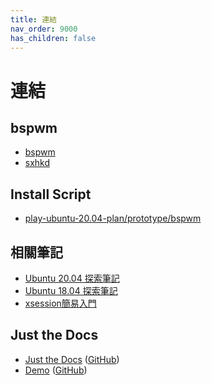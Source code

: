 ```yaml
---
title: 連結
nav_order: 9000
has_children: false
---
```



# 連結


## bspwm

* [bspwm](https://github.com/baskerville/bspwm)
* [sxhkd](https://github.com/baskerville/sxhkd)

## Install Script

* [play-ubuntu-20.04-plan/prototype/bspwm](https://github.com/samwhelp/play-ubuntu-20.04-plan/tree/master/prototype/bspwm)



## 相關筆記

* [Ubuntu 20.04 探索筆記](https://samwhelp.github.io/note-ubuntu-20.04/)
* [Ubuntu 18.04 探索筆記](https://samwhelp.github.io/note-ubuntu-18.04/)
* [xsession簡易入門](https://samwhelp.github.io/note-about-xsession/)




## Just the Docs

* [Just the Docs](https://pmarsceill.github.io/just-the-docs/) ([GitHub](https://github.com/pmarsceill/just-the-docs))
* [Demo](https://pmarsceill.github.io/jtd-remote/) ([GitHub](https://github.com/pmarsceill/jtd-remote))
